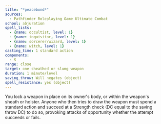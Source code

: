 ```yaml
---
title: "*peacebond*"
sources:
  - Pathfinder Roleplaying Game Ultimate Combat
school: abjuration
spell_lists:
  - {name: occultist, level: 1}
  - {name: inquisitor, level: 1}
  - {name: sorcerer/wizard, level: 1}
  - {name: witch, level: 1}
casting_time: 1 standard action
components:
  - S
range: close
target: one sheathed or slung weapon
duration: 1 minute/level
saving_throw: Will negates (object)
spell_resistance: yes (object)
---
```


You lock a weapon in place on its owner's body, or within the weapon's sheath or holster. Anyone who then tries to draw the weapon must spend a standard action and succeed at a Strength check (DC equal to the saving throw DC) to do so, provoking attacks of opportunity whether the attempt succeeds or fails.

